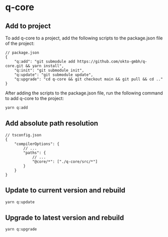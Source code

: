 # q-core

## Add to project

To add q-core to a project, add the following scripts to the package.json file of the project:

```jsonc
// package.json
{
    "q:add": "git submodule add https://github.com/okto-gmbh/q-core.git && yarn install",
    "q:init": "git submodule init",
    "q:update": "git submodule update",
    "q:upgrade": "cd q-core && git checkout main && git pull && cd .."
}
```

After adding the scripts to the package.json file, run the following command to add q-core to the project:

```bash
yarn q:add
```

## Add absolute path resolution

```jsonc
// tsconfig.json
{
    "compilerOptions": {
        // ...
        "paths": {
            // ...
            "@core/*": ["./q-core/src/*"]
        }
    }
}
```

## Update to current version and rebuild

```bash
yarn q:update
```

## Upgrade to latest version and rebuild

```bash
yarn q:upgrade
```